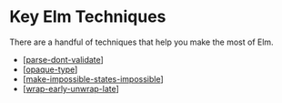 # Key Elm Techniques

There are a handful of techniques that help you make the most of Elm.

- [[parse-dont-validate]]
- [[opaque-type]]
- [[make-impossible-states-impossible]]
- [[wrap-early-unwrap-late]]

[//begin]: # "Autogenerated link references for markdown compatibility"
[parse-dont-validate]: parse-dont-validate "Parse, Don't Validate"
[opaque-type]: opaque-type "Opaque Type"
[make-impossible-states-impossible]: make-impossible-states-impossible "Make Impossible States Impossible"
[wrap-early-unwrap-late]: wrap-early-unwrap-late "Wrap Early, Unwrap Late"
[//end]: # "Autogenerated link references"
